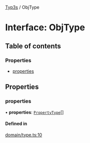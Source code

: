 [Typ3s](../README.md) / ObjType

# Interface: ObjType

## Table of contents

### Properties

- [properties](ObjType.md#properties)

## Properties

### properties

• **properties**: [`PropertyType`](PropertyType.md)[]

#### Defined in

[domain/type.ts:10](https://github.com/data7expressions/typ3s/blob/e816eff/src/lib/domain/type.ts#L10)
